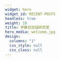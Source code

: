 ```yaml
---
widget: hero
widget_id: RECENT-POSTS
headless: true
weight: 10
title: 伊藤日加瑠研究室
hero_media: welcome.jpg
design:
  columns: "1"
  css_style: null
  css_class: null
---
```

<br>